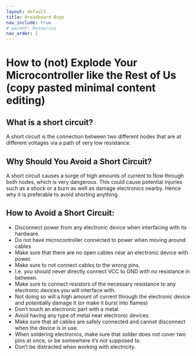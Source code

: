 ```yaml
---
layout: default
title: Breadboard Bugs
nav_include: true
# parent: Resources
nav_order: 1
---
```


# How to (not) Explode Your Microcontroller like the Rest of Us (copy pasted minimal content editing)

## What is a short circuit?

A short circuit is the connection between two different nodes that are at different voltages via  a path of very low resistance. 

## Why Should You Avoid a Short Circuit?
A short circuit causes a surge of high amounts of current to flow through both nodes, which is very dangerous. This could cause potential injuries such as a shock or a burn as well as damage electronics nearby.  Hence why it is preferable to avoid shorting anything.

## How to Avoid a Short Circuit:
* Disconnect power from any electronic device when interfacing with its hardware.
 * Do not have microcontroller connected to power when moving around cables
* Make sure that there are no open cables  near an electronic device with power.
* Make sure to not connect cables to the wrong pins.
 * I.e. you should never directly connect VCC to GND with no resistance in between. 
* Make sure to connect resistors of the necessary resistance to any electronic devices you will interface with.
 * Not doing so will a high amount of current through the electronic device and potentially damage it (or make it burst into flames)
* Don’t touch an electronic part with a metal
 * Avoid having any type of metal near electronic devices
* Make sure that all cables are safely connected and cannot disconnect when the device is in use. 
* When soldering electronics, make sure that solder does not cover two pins at once, or be somewhere it’s not supposed to. 
* Don’t be distracted when working with electricity.

